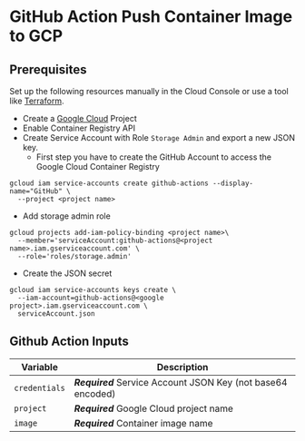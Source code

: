 # GitHub Action Push Container Image to GCP


## Prerequisites

Set up the following resources manually in the Cloud Console
or use a tool like [Terraform](https://www.terraform.io).

* Create a [Google Cloud](https:console.cloud.google.com) Project
* Enable Container Registry API
* Create Service Account with Role `Storage Admin` and export a new JSON key.
  * First step you have to create the GitHub Account to access the Google Cloud 
Container Registry
```
gcloud iam service-accounts create github-actions --display-name="GitHub" \
  --project <project name>
```
  * Add storage admin role
```
gcloud projects add-iam-policy-binding <project name>\
  --member='serviceAccount:github-actions@<project name>.iam.gserviceaccount.com' \
  --role='roles/storage.admin'
```
  * Create the JSON secret
```
gcloud iam service-accounts keys create \
  --iam-account=github-actions@<google project>.iam.gserviceaccount.com \
  serviceAccount.json
```

## Github Action Inputs

| Variable                         | Description                                                                 |
|----------------------------------|-----------------------------------------------------------------------------|
| `credentials`                    | ***Required*** Service Account JSON Key (not base64 encoded)                |
| `project`                        | ***Required*** Google Cloud project name                                    |
| `image`                          | ***Required*** Container image name                                         |

